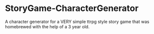 # StoryGame-CharacterGenerator

A character generator for a VERY simple ttrpg style story game that was homebrewed with the help of a 3 year old.
